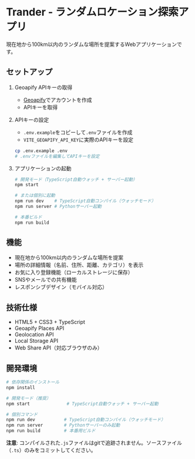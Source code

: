 # Trander - ランダムロケーション探索アプリ

現在地から100km以内のランダムな場所を提案するWebアプリケーションです。

## セットアップ

1. Geoapify APIキーの取得
   - [Geoapify](https://www.geoapify.com/)でアカウントを作成
   - APIキーを取得

2. APIキーの設定
   - `.env.example`をコピーして`.env`ファイルを作成
   - `VITE_GEOAPIFY_API_KEY`に実際のAPIキーを設定
   ```bash
   cp .env.example .env
   # .envファイルを編集してAPIキーを設定
   ```

3. アプリケーションの起動
   ```bash
   # 開発モード（TypeScript自動ウォッチ + サーバー起動）
   npm start
   
   # または個別に起動
   npm run dev    # TypeScript自動コンパイル（ウォッチモード）
   npm run server # Pythonサーバー起動
   
   # 本番ビルド
   npm run build
   ```

## 機能

- 現在地から100km以内のランダムな場所を提案
- 場所の詳細情報（名前、住所、距離、カテゴリ）を表示
- お気に入り登録機能（ローカルストレージに保存）
- SNSやメールでの共有機能
- レスポンシブデザイン（モバイル対応）

## 技術仕様

- HTML5 + CSS3 + TypeScript
- Geoapify Places API
- Geolocation API
- Local Storage API
- Web Share API（対応ブラウザのみ）

## 開発環境

```bash
# 依存関係のインストール
npm install

# 開発モード（推奨）
npm start              # TypeScript自動ウォッチ + サーバー起動

# 個別コマンド
npm run dev           # TypeScript自動コンパイル（ウォッチモード）
npm run server        # Pythonサーバーのみ起動
npm run build         # 本番用ビルド
```

**注意**: コンパイルされた`.js`ファイルはgitで追跡されません。ソースファイル（`.ts`）のみをコミットしてください。